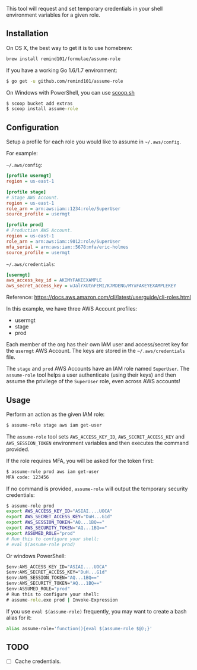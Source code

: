 This tool will request and set temporary credentials in your shell environment variables for a given role.

## Installation

On OS X, the best way to get it is to use homebrew:

```bash
brew install remind101/formulae/assume-role
```

If you have a working Go 1.6/1.7 environment:

```bash
$ go get -u github.com/remind101/assume-role
```

On Windows with PowerShell, you can use [scoop.sh](http://scoop.sh/)

```cmd
$ scoop bucket add extras
$ scoop install assume-role
```

## Configuration

Setup a profile for each role you would like to assume in `~/.aws/config`.

For example:

`~/.aws/config`:

```ini
[profile usermgt]
region = us-east-1

[profile stage]
# Stage AWS Account.
region = us-east-1
role_arn = arn:aws:iam::1234:role/SuperUser
source_profile = usermgt

[profile prod]
# Production AWS Account.
region = us-east-1
role_arn = arn:aws:iam::9012:role/SuperUser
mfa_serial = arn:aws:iam::5678:mfa/eric-holmes
source_profile = usermgt
```

`~/.aws/credentials`:

```ini
[usermgt]
aws_access_key_id = AKIMYFAKEEXAMPLE
aws_secret_access_key = wJalrXUtnFEMI/K7MDENG/MYxFAKEYEXAMPLEKEY
```

Reference: https://docs.aws.amazon.com/cli/latest/userguide/cli-roles.html

In this example, we have three AWS Account profiles:

 * usermgt
 * stage
 * prod

Each member of the org has their own IAM user and access/secret key for the `usermgt` AWS Account.
The keys are stored in the `~/.aws/credentials` file.

The `stage` and `prod` AWS Accounts have an IAM role named `SuperUser`.
The `assume-role` tool helps a user authenticate (using their keys) and then assume the privilege of the `SuperUser` role, even across AWS accounts!

## Usage

Perform an action as the given IAM role:

```bash
$ assume-role stage aws iam get-user
```

The `assume-role` tool sets `AWS_ACCESS_KEY_ID`, `AWS_SECRET_ACCESS_KEY` and `AWS_SESSION_TOKEN` environment variables and then executes the command provided.

If the role requires MFA, you will be asked for the token first:

```bash
$ assume-role prod aws iam get-user
MFA code: 123456
```

If no command is provided, `assume-role` will output the temporary security credentials:

```bash
$ assume-role prod
export AWS_ACCESS_KEY_ID="ASIAI....UOCA"
export AWS_SECRET_ACCESS_KEY="DuH...G1d"
export AWS_SESSION_TOKEN="AQ...1BQ=="
export AWS_SECURITY_TOKEN="AQ...1BQ=="
export ASSUMED_ROLE="prod"
# Run this to configure your shell:
# eval $(assume-role prod)
```

Or windows PowerShell:
```cmd
$env:AWS_ACCESS_KEY_ID="ASIAI....UOCA"
$env:AWS_SECRET_ACCESS_KEY="DuH...G1d"
$env:AWS_SESSION_TOKEN="AQ...1BQ=="
$env:AWS_SECURITY_TOKEN="AQ...1BQ=="
$env:ASSUMED_ROLE="prod"
# Run this to configure your shell:
# assume-role.exe prod | Invoke-Expression
```

If you use `eval $(assume-role)` frequently, you may want to create a bash alias for it:

```bash
alias assume-role='function(){eval $(assume-role $@);}'
```

## TODO

* [ ] Cache credentials.
